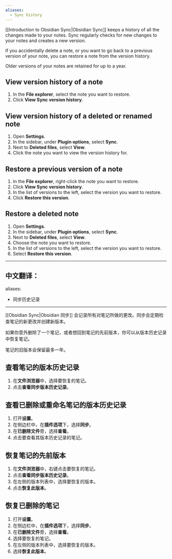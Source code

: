 ```yaml
---
aliases:
  - Sync history
---
```

[[Introduction to Obsidian Sync|Obsidian Sync]] keeps a history of all the changes made to your notes. Sync regularly checks for new changes to your notes and creates a new version.

If you accidentally delete a note, or you want to go back to a previous version of your note, you can restore a note from the version history.

Older versions of your notes are retained for up to a year. 

## View version history of a note

1. In the **File explorer**, select the note you want to restore.
2. Click **View Sync version history**.

## View version history of a deleted or renamed note

1. Open **Settings**.
2. In the sidebar, under **Plugin options**, select **Sync**.
3. Next to **Deleted files**, select **View**.
4. Click the note you want to view the version history for.

## Restore a previous version of a note

1. In the **File explorer**, right-click the note you want to restore.
2. Click **View Sync version history**.
3. In the list of versions to the left, select the version you want to restore.
4. Click **Restore this version**.

## Restore a deleted note

1. Open **Settings**.
2. In the sidebar, under **Plugin options**, select **Sync**.
3. Next to **Deleted files**, select **View**.
4. Choose the note you want to restore.
5. In the list of versions to the left, select the version you want to restore.
6. Select **Restore this version**.


---

中文翻译：
---
aliases:
  - 同步历史记录
---
[[Obsidian Sync|Obsidian 同步]] 会记录所有对笔记所做的更改。同步会定期检查笔记的新更改并创建新版本。

如果你意外删除了一个笔记，或者想回到笔记的先前版本，你可以从版本历史记录中恢复笔记。

笔记的旧版本会保留最多一年。

## 查看笔记的版本历史记录

1. 在**文件浏览器**中，选择要恢复的笔记。
2. 点击**查看同步版本历史记录**。

## 查看已删除或重命名笔记的版本历史记录

1. 打开**设置**。
2. 在侧边栏中，在**插件选项**下，选择**同步**。
3. 在**已删除文件**旁，选择**查看**。
4. 点击要查看其版本历史记录的笔记。

## 恢复笔记的先前版本

1. 在**文件浏览器**中，右键点击要恢复的笔记。
2. 点击**查看同步版本历史记录**。
3. 在左侧的版本列表中，选择要恢复的版本。
4. 点击**恢复此版本**。

## 恢复已删除的笔记

1. 打开**设置**。
2. 在侧边栏中，在**插件选项**下，选择**同步**。
3. 在**已删除文件**旁，选择**查看**。
4. 选择要恢复的笔记。
5. 在左侧的版本列表中，选择要恢复的版本。
6. 选择**恢复此版本**。